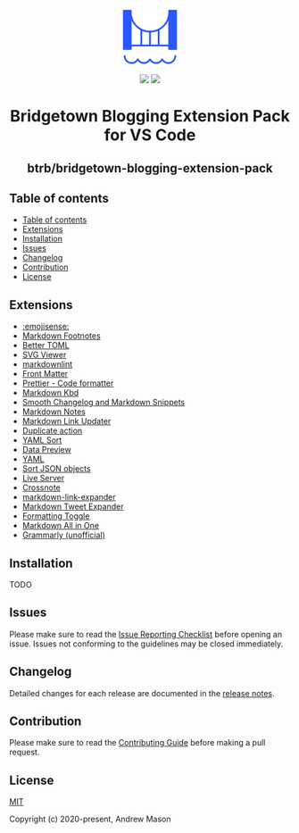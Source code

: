 <p align="center">
  <a href="https://github.com" target="_blank" rel="noopener noreferrer">
    <img src=".github/img/logo.svg" width="100px">
  </a>
</p>

<p align="center">
  <img src="https://img.shields.io/badge/btrb-README-906bed">
  <img src="https://img.shields.io/github/license/btrb/bridgetown-blogging-extension-pack">
</p>

<h1 align="center">Bridgetown Blogging Extension Pack for VS Code</h1>
<h2 align="center">btrb/bridgetown-blogging-extension-pack</h2>

## Table of contents

- [Table of contents](#table-of-contents)
- [Extensions](#extensions)
- [Installation](#installation)
- [Issues](#issues)
- [Changelog](#changelog)
- [Contribution](#contribution)
- [License](#license)

## Extensions

- [:emojisense:](https://marketplace.visualstudio.com/items?itemName=bierner.emojisense)
- [Markdown Footnotes](https://marketplace.visualstudio.com/items?itemName=bierner.markdown-footnotes)
- [Better TOML](https://marketplace.visualstudio.com/items?itemName=bungcip.better-toml)
- [SVG Viewer](https://marketplace.visualstudio.com/items?itemName=cssho.vscode-svgviewer)
- [markdownlint](https://marketplace.visualstudio.com/items?itemName=DavidAnson.vscode-markdownlint)
- [Front Matter](https://marketplace.visualstudio.com/items?itemName=eliostruyf.vscode-front-matter)
- [Prettier - Code formatter](https://marketplace.visualstudio.com/items?itemName=esbenp.prettier-vscode)
- [Markdown Kbd](https://marketplace.visualstudio.com/items?itemName=jjaakko.markdown-kbd)
- [Smooth Changelog and Markdown Snippets](https://marketplace.visualstudio.com/items?itemName=josee9988.changelog-and-markdown-snippets)
- [Markdown Notes](https://marketplace.visualstudio.com/items?itemName=kortina.vscode-markdown-notes)
- [Markdown Link Updater](https://marketplace.visualstudio.com/items?itemName=mathiassoeholm.markdown-link-updater)
- [Duplicate action](https://marketplace.visualstudio.com/items?itemName=mrmlnc.vscode-duplicate)
- [YAML Sort](https://marketplace.visualstudio.com/items?itemName=PascalReitermann93.vscode-yaml-sort)
- [Data Preview](https://marketplace.visualstudio.com/items?itemName=RandomFractalsInc.vscode-data-preview)
- [YAML](https://marketplace.visualstudio.com/items?itemName=redhat.vscode-yaml)
- [Sort JSON objects](https://marketplace.visualstudio.com/items?itemName=richie5um2.vscode-sort-json)
- [Live Server](https://marketplace.visualstudio.com/items?itemName=ritwickdey.LiveServer)
- [Crossnote](https://marketplace.visualstudio.com/items?itemName=shd101wyy.crossnote)
- [markdown-link-expander](https://marketplace.visualstudio.com/items?itemName=skn0tt.markdown-link-expander)
- [Markdown Tweet Expander](https://marketplace.visualstudio.com/items?itemName=skn0tt.markdown-tweet-expander)
- [Formatting Toggle](https://marketplace.visualstudio.com/items?itemName=tombonnike.vscode-status-bar-format-toggle)
- [Markdown All in One](https://marketplace.visualstudio.com/items?itemName=yzhang.markdown-all-in-one)
- [Grammarly (unofficial)](https://marketplace.visualstudio.com/items?itemName=znck.grammarly)

## Installation

TODO

## Issues

Please make sure to read the [Issue Reporting Checklist](.github/CONTRIBUTING.md) before opening an issue. Issues not conforming to the guidelines may be closed immediately.

## Changelog

Detailed changes for each release are documented in the [release notes](https://github.com/bt-rb/vscode-blogging-extension-pack/releases).

## Contribution
Please make sure to read the [Contributing Guide](.github/CONTRIBUTING.md) before making a pull request.

## License
[MIT](https://opensource.org/licenses/MIT)

Copyright (c) 2020-present, Andrew Mason
